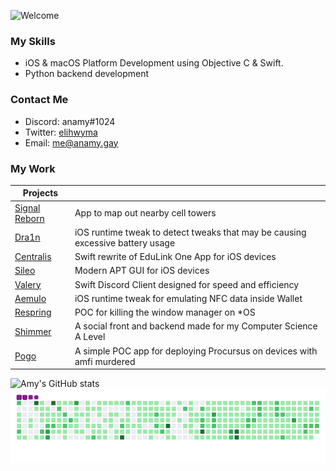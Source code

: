 ![Welcome](https://github.com/elihwyma/elihwyma/raw/master/Welcome.gif)

### My Skills
- iOS & macOS Platform Development using Objective C & Swift. 
- Python backend  development 

### Contact Me
* Discord: anamy#1024
* Twitter: [elihwyma](https://twitter.com/elihwyma)
* Email: me@anamy.gay

### My Work
| Projects                                                  |                                                                                |
|-----------------------------------------------------------|--------------------------------------------------------------------------------|
| [Signal Reborn](https://github.com/elihwyma/SignalReborn) | App to map out nearby cell towers                                              |
| [Dra1n](https://github.com/elihwyma/Dra1nMirror)          | iOS runtime tweak to detect tweaks that may be causing excessive battery usage |
| [Centralis](https://github.com/elihwyma/Centralis)        | Swift rewrite of EduLink One App for iOS devices                               |
| [Sileo](https://github.com/Sileo/Sileo)                   | Modern APT GUI for iOS devices                                                 |
| [Valery](https://github.com/elihwyma/Valery)              | Swift Discord Client designed for speed and efficiency                         |
| [Aemulo](https://github.com/elihwyma/Aemulo)              | iOS runtime tweak for emulating NFC data inside Wallet                         |
| [Respring](https://github.com/elihwyma/Respring)          | POC for killing the window manager on *OS                                      |
| [Shimmer](https://github.com/projectshimmer)              | A social front and backend made for my Computer Science A Level                |
| [Pogo](https://github.com/elihwyma/Pogo)                  | A simple POC app for deploying Procursus on devices with amfi murdered         |

![Amy's GitHub stats](https://github-readme-stats.vercel.app/api?username=elihwyma&show_icons=true&theme=tokyonight&count_private=true)
![Amy's Commit Snake](https://raw.githubusercontent.com/elihwyma/elihwyma/snake/github-contribution-grid-snake.gif)
